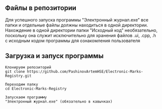 ## Файлы в репозитории
Для успешного запуска программы "Электронный журнал.exe" все папки и отдельные файлы должны находиться в одной директории. Нахождение в одной директории папки "Исходный код" необязательно, поскольку она служит исключительно для хранения файлов .ui, .cpp, .h с исходным кодом программы для ознакомления пользователя
## Загрузка и запуск программы
```
Клонируем репозиторий
git clone https://github.com/PashinovArtemHSE/Electronic-Marks-Registry.git

Переходим папку
cd Electronic-Marks-Registry

Запускаем программу
"Электронный журнал.exe" (обязательно в кавычках)
```
